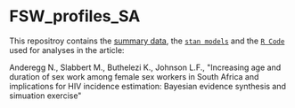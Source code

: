 # FSW_profiles_SA


This repositroy contains the [summary data](https://github.com/naninatamar/FSW_profiles_SA/tree/main/Data), the [`stan models`](https://github.com/naninatamar/FSW_profiles_SA/tree/main/Stanmodels) and the [`R Code`](https://github.com/naninatamar/FSW_profiles_SA/tree/main/RCode) used for analyses in the article: 

Anderegg N., Slabbert M., Buthelezi K., Johnson L.F., "Increasing age and duration of sex work among female sex workers in South Africa and implications for HIV incidence estimation: Bayesian evidence synthesis and simuation exercise"


